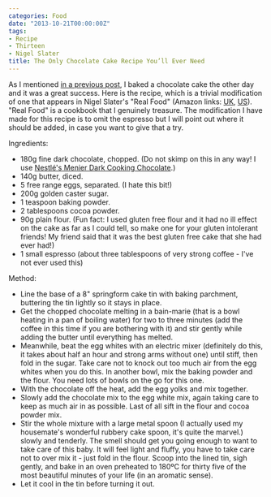 ```yaml
---
categories: Food
date: "2013-10-21T00:00:00Z"
tags:
- Recipe
- Thirteen
- Nigel Slater
title: The Only Chocolate Cake Recipe You’ll Ever Need
---
```


As I mentioned [in a previous post](/the-reset-button/), I baked a chocolate cake the other day and it was a great success. Here is the recipe, which is a trivial modification of one that appears in Nigel Slater's "Real Food" (Amazon links: [UK](http://www.amazon.co.uk/Real-Food-Nigel-Slater/dp/1841151440/ref=sr_1_1?ie=UTF8&qid=1382362805&sr=8-1&keywords=nigel+slater+real+food), [US](http://www.amazon.com/Real-Food-Nigel-Slater/dp/1841151440/ref=sr_1_1?ie=UTF8&qid=1382362827&sr=8-1&keywords=nigel+slater+real+food)). "Real Food" is a cookbook that I genuinely treasure. The modification I have made for this recipe is to omit the espresso but I will point out where it should be added, in case you want to give that a try.

Ingredients:
- 180g fine dark chocolate, chopped. (Do not skimp on this in any way! I use [Nestlé's Menier Dark Cooking Chocolate](http://www.ocado.com/webshop/product/Menier-Dark-Chocolate/10805011).)
- 140g butter, diced.
- 5 free range eggs, separated. (I hate this bit!)
- 200g golden caster sugar.
- 1 teaspoon baking powder.
- 2 tablespoons cocoa powder.
- 90g plain flour. (Fun fact: I used gluten free flour and it had no ill effect on the cake as far as I could tell, so make one for your gluten intolerant friends! My friend said that it was the best gluten free cake that she had ever had!)
- 1 small espresso (about three tablespoons of very strong coffee - I've not ever used this)

Method:
- Line the base of a 8" springform cake tin with baking parchment, buttering the tin lightly so it stays in place.
- Get the chopped chocolate melting in a bain-marie (that is a bowl heating in a pan of boiling water) for two to three minutes (add the coffee in this time if you are bothering with it) and stir gently while adding the butter until everything has melted.
- Meanwhile, beat the egg whites with an electric mixer (definitely do this, it takes about half an hour and strong arms without one) until stiff, then fold in the sugar. Take care not to knock out too much air from the egg whites when you do this. In another bowl, mix the baking powder and the flour. You need lots of bowls on the go for this one.
- With the chocolate off the heat, add the egg yolks and mix together.
- Slowly add the chocolate mix to the egg white mix, again taking care to keep as much air in as possible. Last of all sift in the flour and cocoa powder mix.
- Stir the whole mixture with a large metal spoon (I actually used my housemate's wonderful rubbery cake spoon, it's quite the marvel.) slowly and tenderly. The smell should get you going enough to want to take care of this baby. It will feel light and fluffy, you have to take care not to over mix it - just fold in the flour. Scoop into the lined tin, sigh gently, and bake in an oven preheated to 180ºC for thirty five of the most beautiful minutes of your life (in an aromatic sense).
- Let it cool in the tin before turning it out.
